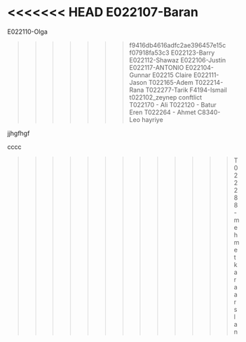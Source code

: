 <<<<<<< HEAD
E022107-Baran
=======
E022110-Olga

> > > > > > > f9416db4616adfc2ae396457e15cf07918fa53c3
> > > > > > > E022123-Barry
> > > > > > > E022112-Shawaz
> > > > > > > E022106-Justin
> > > > > > > E022117-ANTONIO
> > > > > > > E022104-Gunnar
> > > > > > > E02215 Claire
> > > > > > > E022111-Jason
> > > > > > > T022165-Adem
> > > > > > > T022214-Rana
> > > > > > > T022277-Tarik
> > > > > > > F4194-Ismail
> > > > > > > t022102_zeynep
> > > > > > > conftlict
> > > > > > > T022170 - Ali
> > > > > > > T022120 - Batur Eren
> > > > > > > T022264 - Ahmet
> > > > > > > C8340-Leo
hayriye

jjhgfhgf


cccc
>>>>>>>>>>>>>T022288 - mehmet karaarslan
